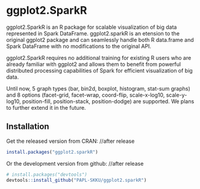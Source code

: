 # ggplot2.SparkR

ggplot2.SparkR is an R package for scalable visualization of big data represented in Spark DataFrame. ggplot2.sparkR is an etension to the original ggplot2 package and can seamlessly handle both R data.frame and Spark DataFrame with no modifications to the original API.

ggplot2.SparkR requires no additional training for existing R users who are already familiar with ggplot2 and allows them to benefit from powerful distributed processing capabilities of Spark for efficient visualization of big data. 

Until now, 5 graph types (bar, bin2d, boxplot, histogram, stat-sum graphs) and 8 options (facet-grid, facet-wrap, coord-flip, scale-x-log10, scale-y-log10, position-fill, position-stack, position-dodge) are supported. We plans to further extend it in the future.

## Installation

Get the released version from CRAN: //after release

```R
install.packages("ggplot2.sparkR")
```

Or the development version from github: //after release

```R
# install.packages("devtools")
devtools::install_github("PAPL-SKKU/ggplot2.sparkR")
```
